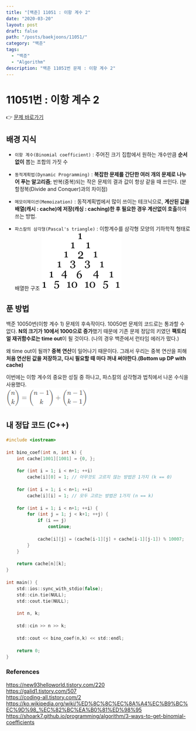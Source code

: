 ```yaml
---
title: "[백준] 11051 : 이항 계수 2"
date: "2020-03-20"
layout: post
draft: false
path: "/posts/baekjoons/11051/"
category: "백준"
tags:
  - "백준"
  - "Algorithm"
description: "백준 11051번 문제 : 이항 계수 2"
---
```


# 11051번 : 이항 계수 2

👉 [문제 바로가기](https://www.acmicpc.net/problem/11051)



## 배경 지식
- `이항 계수(Binomial coefficient)` : 주어진 크기 집합에서 원하는 개수만큼 **순서없이** 뽑는 조합의 가짓 수

- `동적계획법(Dynamic Programming)` : **복잡한 문제를 간단한 여러 개의 문제로 나누어 푸는 알고리즘**; 반복(중복)되는 작은 문제의 결과 값이 항상 같을 때 쓰인다. (분할정복(Divide and Conquer)과의 차이점)

- `메모이제이션(Memoization)` : 동적계획법에서 많이 쓰이는 테크닉으로, **계산된 값을 배열(캐시 : cache)에 저장(캐싱 : caching)한 후 필요한 경우 계산없이 호출**하여 쓰는 방법.

- `파스칼의 삼각형(Pascal's triangle)` : 이항계수를 삼각형 모양의 기하학적 형태로 배열한 구조
![파스칼의 삼각형](./Pascals_triangle.png)


## 푼 방법
백준 10050번(이항 계수 1) 문제의 후속작이다. 10050번 문제의 코드로는 통과할 수 없다. **N의 크기가 10에서 1000으로 증가**했기 때문에 기존 문제 정답의 키였던 **팩토리얼 재귀함수로는 time out**이 될 것이다. (나의 경우 백준에서 런타임 에러가 떴다.)

왜 time out이 될까? **중복 연산**이 일어나기 때문이다. 그래서 우리는 중복 연산을 피해 **처음 연산된 값을 저장하고, 다시 필요할 때 마다 꺼내 써야한다.(Bottom up DP with cache)**


이번에는 이항 계수의 중요한 성질 중 하나고, 파스칼의 삼각형과 법칙에서 나온 수식을 사용했다.  
![이항 계수](./binomial_coefficient.png)



## 내 정답 코드 (C++)
~~~c
#include <iostream>

int bino_coef(int n, int k) {
    int cache[1001][1001] = {0, };

	for (int i = 1; i < n+1; ++i)
		cache[i][0] = 1; // 아무것도 고르지 않는 방법은 1가지 (k == 0)
		
	for (int i = 1; i < n+1; ++i)
		cache[i][i] = 1; // 모두 고르는 방법은 1가지 (n == k)

	for (int i = 1; i < n+1; ++i) {
		for (int j = 1; j < k+1; ++j) {
			if (i == j)
				continue;
			
			cache[i][j] = (cache[i-1][j] + cache[i-1][j-1]) % 10007;
		}
	}
	
	return cache[n][k];
}

int main() {
	std::ios::sync_with_stdio(false);
	std::cin.tie(NULL); 
	std::cout.tie(NULL);
	
	int n, k;
	
	std::cin >> n >> k;
	
	std::cout << bino_coef(n,k) << std::endl;
    
    return 0;
}
~~~

### References
https://new93helloworld.tistory.com/220  
https://galid1.tistory.com/507  
https://coding-all.tistory.com/2  
https://ko.wikipedia.org/wiki/%ED%8C%8C%EC%8A%A4%EC%B9%BC%EC%9D%98_%EC%82%BC%EA%B0%81%ED%98%95  
https://shoark7.github.io/programming/algorithm/3-ways-to-get-binomial-coefficients
